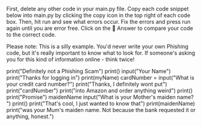 First, delete any other code in your main.py file. Copy each code snippet below into main.py by clicking the copy icon in the top right of each code box. Then, hit run and see what errors occur. Fix the errors and press run again until you are error free. Click on the 👀 Answer to compare your code to the correct code.

Please note: This is a silly example. You'd never write your own Phishing code, but it's really important to know what to look for. If someone's asking you for this kind of information online - think twice!

print("Definitely not a Phishing Scam")
print()
input("Your Name")
print("Thanks for logging in")
print(myName)
cardNumber = input("What is your credit card number?")
print("Thanks, I definitely wont put")
print("cardNumber")
print("into Amazon and order anything weird")
print()
print("Promise")
maidenName input("What is your Mother's maiden name? ")
print()
print("That's cool, I just wanted to know that")
print(maidenName)
print("was your Mum's maiden name. Not because the bank requested it or anything, honest.")
